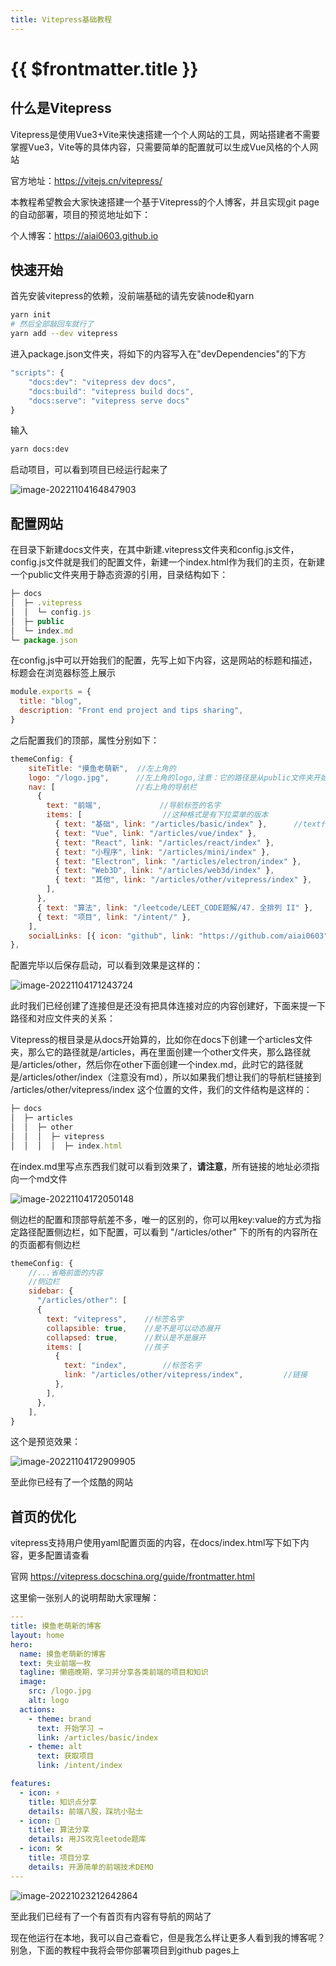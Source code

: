 ```yaml
---
title: Vitepress基础教程
---
```


# {{ $frontmatter.title }}

## 什么是Vitepress

Vitepress是使用Vue3+Vite来快速搭建一个个人网站的工具，网站搭建者不需要掌握Vue3，Vite等的具体内容，只需要简单的配置就可以生成Vue风格的个人网站

官方地址：https://vitejs.cn/vitepress/ 



本教程希望教会大家快速搭建一个基于Vitepress的个人博客，并且实现git page的自动部署，项目的预览地址如下：

个人博客：https://aiai0603.github.io





## 快速开始

首先安装vitepress的依赖，没前端基础的请先安装node和yarn

```bash
yarn init
# 然后全部敲回车就行了
yarn add --dev vitepress
```

进入package.json文件夹，将如下的内容写入在"devDependencies"的下方

```javascript
"scripts": {
    "docs:dev": "vitepress dev docs",
    "docs:build": "vitepress build docs",
    "docs:serve": "vitepress serve docs"
}
```

输入

```bash
yarn docs:dev
```

启动项目，可以看到项目已经运行起来了

![image-20221104164847903](/image-20221104164847903.png)



## 配置网站

在目录下新建docs文件夹，在其中新建.vitepress文件夹和config.js文件，config.js文件就是我们的配置文件，新建一个index.html作为我们的主页，在新建一个public文件夹用于静态资源的引用，目录结构如下：

```javascript
├─ docs
│  ├─ .vitepress
│  │  └─ config.js
│  ├─ public 
│  └─ index.md
└─ package.json
```

在config.js中可以开始我们的配置，先写上如下内容，这是网站的标题和描述，标题会在浏览器标签上展示

```javascript
module.exports = {
  title: "blog",
  description: "Front end project and tips sharing",
}
```

之后配置我们的顶部，属性分别如下：

```javascript
themeConfig: {
    siteTitle: "摸鱼老萌新",  //左上角的
    logo: "/logo.jpg",      //左上角的logo,注意：它的路径是从public文件夹开始的，所以这里引用的是public/logo.jpg这张图
    nav: [                  //右上角的导航栏
      {
        text: "前端",             //导航标签的名字
        items: [                  //这种格式是有下拉菜单的版本
          { text: "基础", link: "/articles/basic/index" },      //text代表每一项的名字，link是连接的位置
          { text: "Vue", link: "/articles/vue/index" },
          { text: "React", link: "/articles/react/index" },
          { text: "小程序", link: "/articles/mini/index" },
          { text: "Electron", link: "/articles/electron/index" },
          { text: "Web3D", link: "/articles/web3d/index" },
          { text: "其他", link: "/articles/other/vitepress/index" },
        ],
      },
      { text: "算法", link: "/leetcode/LEET_CODE题解/47. 全排列 II" },   //这种是没有下拉菜单的版本
      { text: "项目", link: "/intent/" },
    ],  
    socialLinks: [{ icon: "github", link: "https://github.com/aiai0603" }],       //右上角的社交标签，支持多种icon，具体可以查询官网，反正没有QQ和微信，放个git差不多意思意思就行了
},
```

配置完毕以后保存启动，可以看到效果是这样的：

![image-20221104171243724](/image-20221104171243724.png)

此时我们已经创建了连接但是还没有把具体连接对应的内容创建好，下面来提一下路径和对应文件夹的关系：

Vitepress的根目录是从docs开始算的，比如你在docs下创建一个articles文件夹，那么它的路径就是/articles，再在里面创建一个other文件夹，那么路径就是/articles/other，然后你在other下面创建一个index.md，此时它的路径就是/articles/other/index（注意没有md），所以如果我们想让我们的导航栏链接到 /articles/other/vitepress/index 这个位置的文件，我们的文件结构是这样的：

```javascript
├─ docs
│  ├─ articles
│  │  ├─ other
│  │  │  ├─ vitepress
│  │  │  │  ├─ index.html
```

在index.md里写点东西我们就可以看到效果了，**请注意**，所有链接的地址必须指向一个md文件

![image-20221104172050148](/image-20221104172050148.png)

侧边栏的配置和顶部导航差不多，唯一的区别的，你可以用key:value的方式为指定路径配置侧边栏，如下配置，可以看到 "/articles/other" 下的所有的内容所在的页面都有侧边栏

```javascript
themeConfig: {
    //...省略前面的内容
    //侧边栏
    sidebar: {
      "/articles/other": [
      {
        text: "vitepress",    //标签名字
        collapsible: true,    //是不是可以动态展开
        collapsed: true,      //默认是不是展开
        items: [              //孩子
          {
            text: "index",        //标签名字
            link: "/articles/other/vitepress/index",         //链接
          },
        ],
      },
    ],
}
```

这个是预览效果：

![image-20221104172909905](/image-20221104172909905.png)

至此你已经有了一个炫酷的网站



## 首页的优化

vitepress支持用户使用yaml配置页面的内容，在docs/index.html写下如下内容，更多配置请查看

官网 https://vitepress.docschina.org/guide/frontmatter.html

这里偷一张别人的说明帮助大家理解：

```yaml
---
title: 摸鱼老萌新的博客
layout: home
hero:
  name: 摸鱼老萌新的博客
  text: 失业前端一枚
  tagline: 懒癌晚期，学习并分享各类前端的项目和知识
  image:
    src: /logo.jpg
    alt: logo
  actions:
    - theme: brand
      text: 开始学习 →
      link: /articles/basic/index
    - theme: alt
      text: 获取项目
      link: /intent/index

features:
  - icon: ⚡️
    title: 知识点分享
    details: 前端八股，踩坑小贴士
  - icon: 🖖
    title: 算法分享
    details: 用JS攻克leetode题库
  - icon: 🛠️
    title: 项目分享
    details: 开源简单的前端技术DEMO
---
```

![image-20221023212642864](https://tva1.sinaimg.cn/large/008vxvgGgy1h7fjn0fh5fj31kt0u0wj9.jpg)

至此我们已经有了一个有首页有内容有导航的网站了

现在他运行在本地，我可以自己查看它，但是我怎么样让更多人看到我的博客呢？别急，下面的教程中我将会带你部署项目到github pages上






